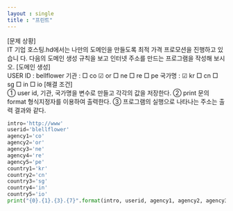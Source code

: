 ```yaml
---
layout : single
title : "프린트"
---
```

[문제 상황]  
IT 기업 호스팅.hd에서는 나만의 도메인을 만들도록 최적 가격 프로모션을 진행하고 있습니 다. 다음의 도메인 생성 규칙을 보고 인터넷 주소를 만드는 프로그램을 작성해 보시오. 
[도메인 생성]  
USER ID : bellflower 
기관 : □ co ☑ or □ ne □ re □ pe 국가명 : ☑ kr □ cn □ sg □ in □ io 
[해결 조건]  
① user id, 기관, 국가명을 변수로 만들고 각각의 값을 저장한다. 
② print 문의 format 형식지정자를 이용하여 출력한다. 
③ 프로그램의 실행으로 나타나는 주소는 출력 결과와 같다. 
~~~python
intro='http://www'
userid='blellflower'
agency1='co'
agency2='or'
agency3='ne'
agency4='re'
agency5='pe'
country1='kr'
country2='cn'
country3='sg'
country4='in'
country5='io'
print("{0}.{1}.{3}.{7}".format(intro, userid, agency1, agency2, agency3, agency4, agency5, country1, country2, country3, country4, country5))
~~~
